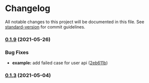 # Changelog

All notable changes to this project will be documented in this file. See [standard-version](https://github.com/conventional-changelog/standard-version) for commit guidelines.

### [0.1.9](https://github.com/jellydn/next-validations/compare/v0.1.9-0...v0.1.9) (2021-05-26)

### Bug Fixes

- **example:** add failed case for user api ([2eb611b](https://github.com/jellydn/next-validations/commit/2eb611bce0067485b5b32ceded04f939bc4f6ad3))

### [0.1.3](https://github.com/jellydn/next-validations/compare/v0.1.2...v0.1.3) (2021-05-04)
